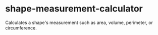 # shape-measurement-calculator
Calculates a shape's measurement such as area, volume, perimeter, or circumference.
